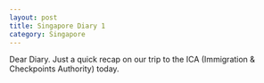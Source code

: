 ```yaml
---
layout: post
title: Singapore Diary 1
category: Singapore
---
```


Dear Diary. Just a quick recap on our trip to the ICA (Immigration & Checkpoints Authority) today.
